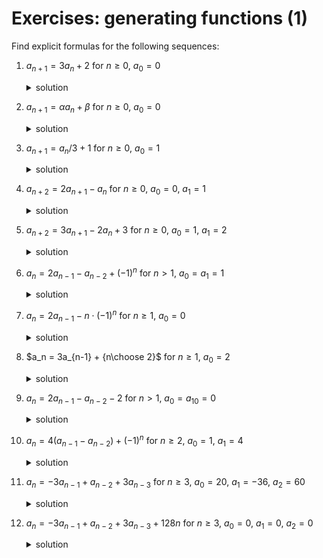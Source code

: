 # Exercises: generating functions (1)

Find explicit formulas for the following sequences:
1. $a_{n+1} = 3a_n+2$ for $n\ge 0$, $a_0=0$

    <details>
    <summary>solution</summary>

    * $2x/(1-x)(1-3x)$
    * $3^n-1$
    </details>

2. $a_{n+1} = \alpha a_n + \beta$ for $n\ge 0$, $a_0=0$

    <details>
    <summary>solution</summary>

    * $\beta x/(1-x)(1-\alpha x)$
    * ${\alpha^n-1\over \alpha-1}\beta$
    </details>

3. $a_{n+1} = a_n/3 + 1$ for $n\ge 0$, $a_0=1$

    <details>
    <summary>solution</summary>

    * ${3/2\over 1-x}-{1/2\over 1-x/3}$
    * ${3^{n+1}-1\over 2\cdot 3^n}$
    </details>

4. $a_{n+2} = 2a_{n+1}-a_n$ for $n\ge 0$, $a_0=0$, $a_1=1$

    <details>
    <summary>solution</summary>

    * $x/(1-x)^2$;
    * $n$
    </details>

5. $a_{n+2} = 3a_{n+1}-2a_n+3$ for $n\ge 0$, $a_0=1$, $a_1=2$

    <details>
    <summary>solution</summary>

    * ${4\over 1-2x}-{3\over (1-x)^2}$
    * $2^{n+2}-3n-3$    </details>

6. $a_n = 2a_{n-1}-a_{n-2}+(-1)^n$ for $n>1$, $a_0=a_1=1$

    <details>
    <summary>solution</summary>

    * ${1/2\over (1-x)^2}+{1/4\over 1-x}+{1/4\over 1+x}$
    * ${2n+3+(-1)^n\over 4}$
    </details>

7. $a_n = 2a_{n-1}-n\cdot(-1)^n$ for $n\ge 1$, $a_0=0$

    <details>
    <summary>solution</summary>

    * ${x/9-2/9\over (1+x)^2}+{2/9\over 1-2x}$
    * ${2^{n+1}-(3n+2)(-1)^n\over 9}$
    </details>

8. $a_n = 3a_{n-1} + {n\choose 2}$ for $n\ge 1$, $a_0=2$

    <details>
    <summary>solution</summary>

    * $A(x) = \frac{-2x^3 + 7x^2 - 6x + 2}{(1-3x)(1-x)^3}$
    * ${1\over 8}(19\cdot 3^n-2n(n+2)-3)$
    </details>

9. $a_n = 2a_{n-1}-a_{n-2}-2$ for $n > 1$, $a_0=a_{10}=0$

    <details>
    <summary>solution</summary>

    * $A(x) = \frac{9x - 11 x^2}{(1-x)^3} = \frac{-11}{1-x} + \frac{13}{(1-x)^2} - \frac{2}{(1-x)^3}$
    * $n(a_1+1-n)$, so with $a_{10}$, $a_n=n(10-n)$
    </details>

10. $a_n = 4(a_{n-1}-a_{n-2})+(-1)^n$ for $n \ge 2$, $a_0=1$, $a_1=4$

    <details>
    <summary>solution</summary>

    * ${1+x+x^2\over (1+x)(1-2x)^2} = {1\over 9}{1\over 1+x} +\left({-5\over 18}\right) {1\over 1-2x} + \left({7\over 6}\right){1\over (1-2x)^2}$
    * ${1\over 9}(-1)^n-{5\over 18}\cdot 2^n+{7\over 6}(n+1)\cdot 2^n$
    </details>

11. $a_n = -3a_{n-1}+a_{n-2}+3a_{n-3}$ for $n\ge 3$, $a_0=20$, $a_1=-36$, $a_2=60$

    <details>
    <summary>solution</summary>

    * $A(x) = \frac{20 + 24x - 68x^2}{(1+3x)(1-x^2)}$
    * $5\cdot(-3)^n+18\cdot(-1)^n-3$
    </details>

12. $a_n = -3a_{n-1}+a_{n-2}+3a_{n-3}+128n$ for $n\ge 3$, $a_0=0$, $a_1=0$, $a_2=0$

    <details>
    <summary>solution</summary>

    * $A(x) = \frac{128 x^3 (3-2x)}{(1+3x)(1-x)^3(1+x)}$
    * $8n^2+28n-29-11(-3)^n+40(-1)^n$
    </details>

